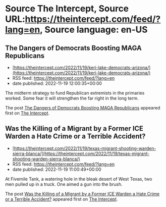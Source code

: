 # Source The Intercept, Source URL:https://theintercept.com/feed/?lang=en, Source language: en-US

## The Dangers of Democrats Boosting MAGA Republicans
 - [https://theintercept.com/2022/11/19/keri-lake-democrats-arizona/](https://theintercept.com/2022/11/19/keri-lake-democrats-arizona/)
 - RSS feed: https://theintercept.com/feed/?lang=en
 - date published: 2022-11-19 12:00:35+00:00

<p>The midterm strategy to fund Republican extremists in the primaries worked. Some fear it will strengthen the far right in the long term.</p>
<p>The post <a href="https://theintercept.com/2022/11/19/keri-lake-democrats-arizona/" rel="nofollow">The Dangers of Democrats Boosting MAGA Republicans</a> appeared first on <a href="https://theintercept.com" rel="nofollow">The Intercept</a>.</p>

## Was the Killing of a Migrant by a Former ICE Warden a Hate Crime or a Terrible Accident?
 - [https://theintercept.com/2022/11/19/texas-migrant-shooting-warden-sierra-blanca/](https://theintercept.com/2022/11/19/texas-migrant-shooting-warden-sierra-blanca/)
 - RSS feed: https://theintercept.com/feed/?lang=en
 - date published: 2022-11-19 11:00:49+00:00

<p>At Fivemile Tank, a watering hole in the bleak desert of West Texas, two men pulled up in a truck. One aimed a gun into the brush. </p>
<p>The post <a href="https://theintercept.com/2022/11/19/texas-migrant-shooting-warden-sierra-blanca/" rel="nofollow">Was the Killing of a Migrant by a Former ICE Warden a Hate Crime or a Terrible Accident?</a> appeared first on <a href="https://theintercept.com" rel="nofollow">The Intercept</a>.</p>
